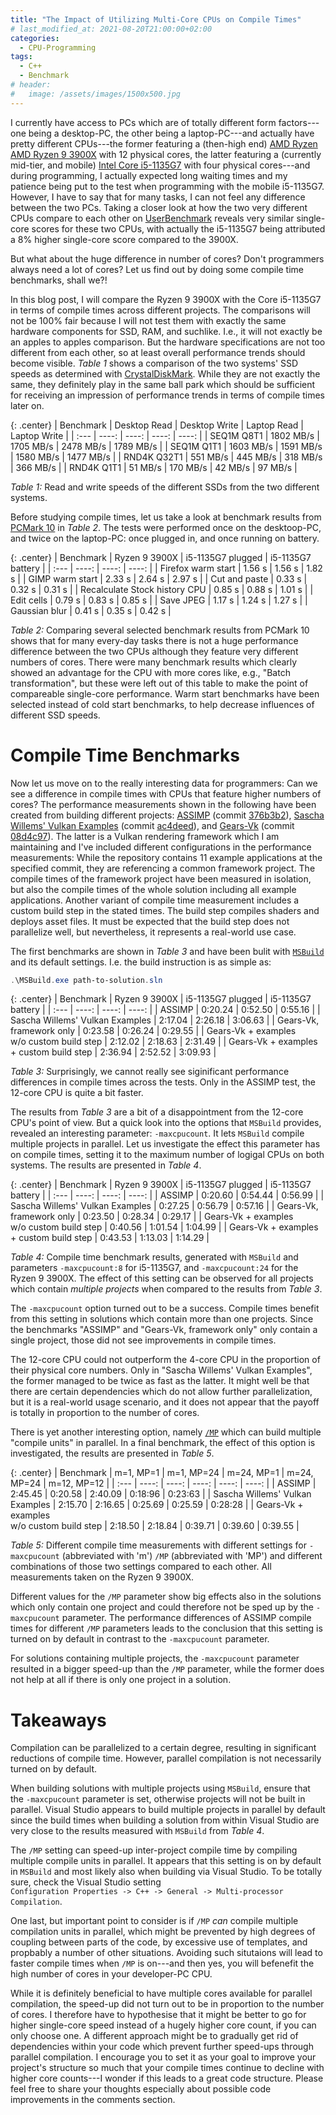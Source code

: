 ```yaml
---
title: "The Impact of Utilizing Multi-Core CPUs on Compile Times"
# last_modified_at: 2021-08-20T21:00:00+02:00
categories:
  - CPU-Programming
tags:
  - C++
  - Benchmark
# header:
#   image: /assets/images/1500x500.jpg
---
```


I currently have access to PCs which are of totally different form factors---one being a desktop-PC, the other being a laptop-PC---and actually have pretty different CPUs---the former featuring a (then-high end) [AMD Ryzen AMD Ryzen 9 3900X](https://www.amd.com/en/products/cpu/amd-ryzen-9-3900x) with 12 physical cores, the latter featuring a (currently mid-tier, and mobile) [Intel Core i5-1135G7](https://ark.intel.com/content/www/us/en/ark/products/208658/intel-core-i5-1135g7-processor-8m-cache-up-to-4-20-ghz.html) with four physical cores---and during programming, I actually expected long waiting times and my patience being put to the test when programming with the mobile i5-1135G7. However, I have to say that for many tasks, I can not feel any difference between the two PCs.
Taking a closer look at how the two very different CPUs compare to each other on [UserBenchmark](https://cpu.userbenchmark.com/Compare/Intel-Core-i5-1135G7-vs-AMD-Ryzen-9-3900X/m1286124vs4044) reveals very similar single-core scores for these two CPUs, with actually the i5-1135G7 being attributed a 8% higher single-core score compared to the 3900X. 

But what about the huge difference in number of cores? Don't programmers always need a lot of cores? Let us find out by doing some compile time benchmarks, shall we?!

In this blog post, I will compare the Ryzen 9 3900X with the Core i5-1135G7 in terms of compile times across different projects. The comparisons will not be 100% fair because I will not test them with exactly the same hardware components for SSD, RAM, and suchlike. I.e., it will not exactly be an apples to apples comparison. But the hardware specifications are not too different from each other, so at least overall performance trends should become visible. _Table 1_ shows a comparison of the two systems' SSD speeds as determined with [CrystalDiskMark](https://crystalmark.info). While they are not exactly the same, they definitely play in the same ball park which should be sufficient for receiving an impression of performance trends in terms of compile times later on.

{: .center}
| Benchmark            | Desktop Read | Desktop Write | Laptop Read | Laptop Write | 
| :---                 |       ----: |        ----: |       ----: |        ----: |
| SEQ1M Q8T1           | 1802 MB/s   | 1705 MB/s    | 2478 MB/s   | 1789 MB/s    |
| SEQ1M Q1T1           | 1603 MB/s   | 1591 MB/s    | 1580 MB/s   | 1477 MB/s    |
| RND4K Q32T1          | 551  MB/s   | 445  MB/s    | 318  MB/s   |  366 MB/s    |
| RND4K Q1T1           | 51   MB/s   | 170  MB/s    | 42   MB/s   |   97 MB/s    |

_Table 1:_ Read and write speeds of the different SSDs from the two different systems.

Before studying compile times, let us take a look at benchmark results from [PCMark 10](https://benchmarks.ul.com/pcmark10) in _Table 2_. The tests were performed once on the desktoop-PC, and twice on the laptop-PC: once plugged in, and once running on battery.

{: .center}
| Benchmark            | Ryzen 9 3900X | i5-1135G7 plugged | i5-1135G7 battery |
| :---                 |         ----: |             ----: |             ----: |
| Firefox warm start   | 1.56 s        | 1.56 s          |  1.82 s             |
| GIMP warm start      | 2.33 s        | 2.64 s          |  2.97 s             |
| Cut and paste        | 0.33 s        | 0.32 s          |  0.31 s             |
| Recalculate Stock history CPU | 0.85 s  | 0.88 s       |  1.01 s             |
| Edit cells              | 0.79 s     |  0.83 s         |  0.85 s             |
| Save JPEG            | 1.17 s        | 1.24 s          | 1.27 s              |
| Gaussian blur        | 0.41 s        | 0.35 s       |  0.42 s             |

_Table 2:_ Comparing several selected benchmark results from PCMark 10 shows that for many every-day tasks there is not a huge performance difference between the two CPUs although they feature very different numbers of cores. There were many benchmark results which clearly showed an advantage for the CPU with more cores like, e.g., "Batch transformation", but these were left out of this table to make the point of compareable single-core performance. Warm start benchmarks have been selected instead of cold start benchmarks, to help decrease influences of different SSD speeds.

# Compile Time Benchmarks

Now let us move on to the really interesting data for programmers: Can we see a difference in compile times with CPUs that feature higher numbers of cores? The performance measurements shown in the following have been created from building different projects: [ASSIMP](https://github.com/assimp/assimp) (commit [376b3b2](https://github.com/assimp/assimp/commit/376b3b2eff1a7b18d1ab5de0ae1d4e7901d944c5)), [Sascha Willems' Vulkan Examples](https://github.com/SaschaWillems/Vulkan) (commit [ac4deed](https://github.com/SaschaWillems/Vulkan/commit/ac4deedd0c46df5c2a26f6ee180df1e6eddedc52)), and [Gears-Vk](https://github.com/cg-tuwien/Gears-Vk) (commit [08d4c97](https://github.com/cg-tuwien/Gears-Vk/commit/08d4c972944568e47b614bf99f16185563aea085)). The latter is a Vulkan rendering framework which I am maintaining and I've included different configurations in the performance measurements:
While the repository contains 11 example applications at the specified commit, they are referencing a common framework project. The compile times of the framework project have been measured in isolation, but also the compile times of the whole solution including all example applications. Another variant of compile time measurement includes a custom build step in the stated times. The build step compiles shaders and deploys asset files. It must be expected that the build step does not parallelize well, but nevertheless, it represents a real-world use case.

The first benchmarks are shown in _Table 3_ and have been bulit with [`MSBuild`](https://docs.microsoft.com/en-us/visualstudio/msbuild/msbuild?view=vs-2019) and its default settings. I.e. the build instruction is as simple as:

```powershell
.\MSBuild.exe path-to-solution.sln
```

{: .center}
| Benchmark            | Ryzen 9 3900X | i5-1135G7 plugged | i5-1135G7 battery |
| :---                 |         ----: |             ----: |             ----: |
| ASSIMP                                    | 0:20.24    | 0:52.50       | 0:55.16        |
| Sascha Willems' Vulkan Examples           | 2:17.04    | 2:26.18       | 3:06.63        |
| Gears-Vk, framework only                  | 0:23.58    | 0:26.24       | 0:29.55        |
| Gears-Vk + examples <br/> w/o custom build step | 2:12.02    | 2:18.63       | 2:31.49        |
| Gears-Vk + examples  <br/> + custom build step   | 2:36.94    | 2:52.52       | 3:09.93        |

_Table 3:_ Surprisingly, we cannot really see siginificant performance differences in compile times across the tests. Only in the ASSIMP test, the 12-core CPU is quite a bit faster.

The results from _Table 3_ are a bit of a disappointment from the 12-core CPU's point of view. But a quick look into the options that `MSBuild` provides, revealed an interesting parameter: `-maxcpucount`. It lets `MSBuild` compile multiple projects in parallel. Let us investigate the effect this parameter has on compile times, setting it to the maximum number of logigal CPUs on both systems. The results are presented in _Table 4_.

{: .center}
| Benchmark            | Ryzen 9 3900X | i5-1135G7 plugged | i5-1135G7 battery |
| :---                 |         ----: |             ----: |             ----: |
| ASSIMP                                    | 0:20.60    | 0:54.44       | 0:56.99        |
| Sascha Willems' Vulkan Examples           | 0:27.25    | 0:56.79       | 0:57.16        |
| Gears-Vk, framework only                  | 0:23.50    | 0:28.34       | 0:29.17        |
| Gears-Vk + examples <br/> w/o custom build step  | 0:40.56 | 1:01.54       | 1:04.99        |
| Gears-Vk + examples  <br/> + custom build step   | 0:43.53 | 1:13.03       | 1:14.29        |

_Table 4:_ Compile time benchmark results, generated with `MSBuild` and parameters `-maxcpucount:8` for i5-1135G7, and `-maxcpucount:24` for the Ryzen 9 3900X. The effect of this setting can be observed for all projects which contain _multiple projects_ when compared to the results from _Table 3_. 

The `-maxcpucount` option turned out to be a success. Compile times benefit from this setting in solutions which contain more than one projects. Since the benchmarks "ASSIMP" and "Gears-Vk, framework only" only contain a single project, those did not see improvements in compile times.

The 12-core CPU could not outperform the 4-core CPU in the proportion of their physical core numbers. Only in "Sascha Willems' Vulkan Examples", the former managed to be twice as fast as the latter. It might well be that there are certain dependencies which do not allow further parallelization, but it is a real-world usage scenario, and it does not appear that the payoff is totally in proportion to the number of cores.

There is yet another interesting option, namely [`/MP`](https://docs.microsoft.com/en-us/cpp/build/reference/mp-build-with-multiple-processes?view=msvc-160) which can build multiple "compile units" in parallel. In a final benchmark, the effect of this option is investigated, the results are presented in _Table 5_.

{: .center}
| Benchmark                                        | m=1, MP=1  | m=1, MP=24 | m=24, MP=1 | m=24, MP=24 | m=12, MP=12 |
| :---                                             |      ----: |      ----: |      ----: |       ----: |       ----: |
| ASSIMP                                           |  2:45.45   | 0:20.58    | 2:40.09    | 0:18:96     | 0:23:63     |
| Sascha Willems' Vulkan Examples                  |  2:15.70   | 2:16.65    | 0:25.69    | 0:25.59     | 0:28:28     |
| Gears-Vk + examples <br/> w/o custom build step  |  2:18.50   | 2:18.84    | 0:39.71    | 0:39.60     | 0:39.55     |

_Table 5:_ Different compile time measurements with different settings for `-maxcpucount` (abbreviated with 'm') `/MP` (abbreviated with 'MP') and different combinations of those two settings compared to each other. All measurements taken on the Ryzen 9 3900X.

Different values for the `/MP` parameter show big effects also in the solutions which only contain one project and could therefore not be sped up by the `-maxcpucount` parameter. The performance differences of ASSIMP compile times for different `/MP` parameters leads to the conclusion that this setting is turned on by default in contrast to the `-maxcpucount` parameter. 

For solutions containing multiple projects, the `-maxcpucount` parameter resulted in a bigger speed-up than the `/MP` parameter, while the former does not help at all if there is only one project in a solution.

# Takeaways

Compilation can be parallelized to a certain degree, resulting in significant reductions of compile time. However, parallel compilation is not necessarily turned on by default.

When building solutions with multiple projects using `MSBuild`, ensure that the `-maxcpucount` parameter is set, otherwise projects will not be built in parallel. Visual Studio appears to build multiple projects in parallel by default since the build times when building a solution from within Visual Studio are very close to the results measured with `MSBuild` from _Table 4_.

The `/MP` setting can speed-up inter-project compile time by compiling multiple compile units in parallel. It appears that this setting is on by default in `MSBuild` and most likely also when building via Visual Studio. To be totally sure, check the Visual Studio setting        
`Configuration Properties -> C++ -> General -> Multi-processor Compilation`.

One last, but important point to consider is if `/MP` _can_ compile multiple compilation units in parallel, which might be prevented by high degrees of coupling between parts of the code, by excessive use of templates, and propbably a number of other situations. Avoiding such situtaions will lead to faster compile times when `/MP` is on---and then yes, you will befenefit the high number of cores in your developer-PC CPU.

While it is definitely beneficial to have multiple cores available for parallel compilation, the speed-up did not turn out to be in proportion to the number of cores. I therefore have to hypothesise that it might be better to go for higher single-core speed instead of a hugely higher core count, if you can only choose one. A different approach might be to gradually get rid of dependencies within your code which prevent further speed-ups through parallel compilation. I encourage you to set it as your goal to improve your project's structure so much that your compile times continue to decline with higher core counts---I wonder if this leads to a great code structure. Please feel free to share your thoughts especially about possible code improvements in the comments section.
